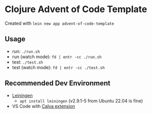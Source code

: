 # Clojure Advent of Code Template

Created with `lein new app advent-of-code-template`

## Usage

- run: `./run.sh`
- run (watch mode): `fd | entr -cc ./run.sh`
- test: `./test.sh`
- test (watch mode): `fd | entr -cc ./test.sh`

## Recommended Dev Environment

- [Leiningen](https://leiningen.org/)
    - `apt install leiningen` (v2.9.1-5 from Ubuntu 22.04 is fine)
- VS Code with [Calva extension](https://marketplace.visualstudio.com/items?itemName=betterthantomorrow.calva)
